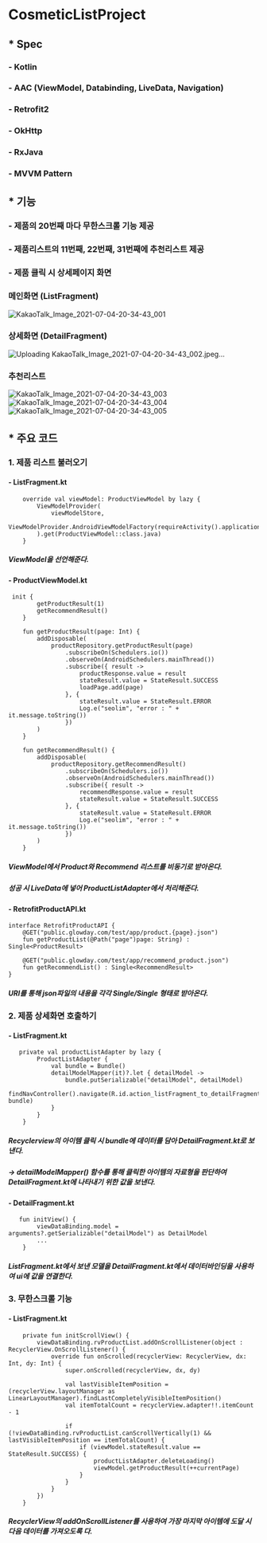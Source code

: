 # CosmeticListProject

## * Spec
### - Kotlin
### - AAC (ViewModel, Databinding, LiveData, Navigation)
### - Retrofit2
### - OkHttp
### - RxJava
### - MVVM Pattern

## * 기능
### - 제품의 20번째 마다 무한스크롤 기능 제공
### - 제품리스트의 11번째, 22번째, 31번째에 추천리스트 제공
### - 제품 클릭 시 상세페이지 화면

### 메인화면 (ListFragment) 
![KakaoTalk_Image_2021-07-04-20-34-43_001](https://user-images.githubusercontent.com/73940842/124383495-b66c6a00-dd07-11eb-8753-5c2ca667fe27.jpeg)

### 상세화면 (DetailFragment)
![Uploading KakaoTalk_Image_2021-07-04-20-34-43_002.jpeg…]()

### 추천리스트
![KakaoTalk_Image_2021-07-04-20-34-43_003](https://user-images.githubusercontent.com/73940842/124383536-eca9e980-dd07-11eb-966b-d92ffcc23035.jpeg)
![KakaoTalk_Image_2021-07-04-20-34-43_004](https://user-images.githubusercontent.com/73940842/124383535-ec115300-dd07-11eb-8372-030ac1148bef.jpeg)
![KakaoTalk_Image_2021-07-04-20-34-43_005](https://user-images.githubusercontent.com/73940842/124383533-e9aef900-dd07-11eb-8166-df68ebe55327.jpeg)


## * 주요 코드

### 1. 제품 리스트 불러오기

####  - ListFragment.kt
```
    override val viewModel: ProductViewModel by lazy {
        ViewModelProvider(
            viewModelStore,
            ViewModelProvider.AndroidViewModelFactory(requireActivity().application)
        ).get(ProductViewModel::class.java)
    }
```
##### ViewModel을 선언해준다.

#### - ProductViewModel.kt

```
 init {
        getProductResult(1)
        getRecommendResult()
    }

    fun getProductResult(page: Int) {
        addDisposable(
            productRepository.getProductResult(page)
                .subscribeOn(Schedulers.io())
                .observeOn(AndroidSchedulers.mainThread())
                .subscribe({ result ->
                    productResponse.value = result
                    stateResult.value = StateResult.SUCCESS
                    loadPage.add(page)
                }, {
                    stateResult.value = StateResult.ERROR
                    Log.e("seolim", "error : " + it.message.toString())
                })
        )
    }

    fun getRecommendResult() {
        addDisposable(
            productRepository.getRecommendResult()
                .subscribeOn(Schedulers.io())
                .observeOn(AndroidSchedulers.mainThread())
                .subscribe({ result ->
                    recommendResponse.value = result
                    stateResult.value = StateResult.SUCCESS
                }, {
                    stateResult.value = StateResult.ERROR
                    Log.e("seolim", "error : " + it.message.toString())
                })
        )
    }
```
##### ViewModel에서 Product와 Recommend 리스트를 비동기로 받아온다.
##### 성공 시 LiveData에 넣어 ProductListAdapter에서 처리해준다.

#### - RetrofitProductAPI.kt

```
interface RetrofitProductAPI {
    @GET("public.glowday.com/test/app/product.{page}.json")
    fun getProductList(@Path("page")page: String) : Single<ProductResult>

    @GET("public.glowday.com/test/app/recommend_product.json")
    fun getRecommendList() : Single<RecommendResult>
}
```
##### URI를 통해 json파일의 내용을 각각 Single<ProductResult>/Single<RecommendResult> 형태로 받아온다.


### 2. 제품 상세화면 호출하기

####  - ListFragment.kt
```
   private val productListAdapter by lazy {
        ProductListAdapter {
            val bundle = Bundle()
            detailModelMapper(it)?.let { detailModel ->
                bundle.putSerializable("detailModel", detailModel)
                findNavController().navigate(R.id.action_listFragment_to_detailFragment, bundle)
            }
        }
    }
```
##### Recyclerview의 아이템 클릭 시 bundle에 데이터를 담아 DetailFragment.kt로 보낸다.
##### -> detailModelMapper() 함수를 통해 클릭한 아이템의 자료형을 판단하여 DetailFragment.kt에 나타내기 위한 값을 보낸다.

####  - DetailFragment.kt
```
   fun initView() {
        viewDataBinding.model = arguments?.getSerializable("detailModel") as DetailModel
        ...
    }
```
##### ListFragment.kt에서 보낸 모델을 DetailFragment.kt에서 데이터바인딩을 사용하여 ui에 값을 연결한다.

### 3. 무한스크롤 기능

####  - ListFragment.kt
```
    private fun initScrollView() {
        viewDataBinding.rvProductList.addOnScrollListener(object : RecyclerView.OnScrollListener() {
            override fun onScrolled(recyclerView: RecyclerView, dx: Int, dy: Int) {
                super.onScrolled(recyclerView, dx, dy)

                val lastVisibleItemPosition = (recyclerView.layoutManager as LinearLayoutManager).findLastCompletelyVisibleItemPosition()
                val itemTotalCount = recyclerView.adapter!!.itemCount - 1

                if (!viewDataBinding.rvProductList.canScrollVertically(1) && lastVisibleItemPosition == itemTotalCount) {
                    if (viewModel.stateResult.value == StateResult.SUCCESS) {
                        productListAdapter.deleteLoading()
                        viewModel.getProductResult(++currentPage)
                    }
                }
            }
        })
    }
```
##### RecyclerView의 addOnScrollListener를 사용하여 가장 마지막 아이템에 도달 시 다음 데이터를 가져오도록 다.

